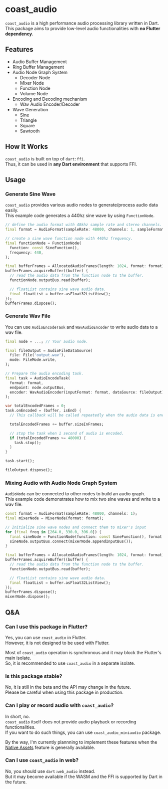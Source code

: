 # coast_audio

`coast_audio` is a high performance audio processing library written in Dart.\
This package aims to provide low-level audio functionalities with **no Flutter dependency**.

## Features

- Audio Buffer Management
- Ring Buffer Management
- Audio Node Graph System
  - Decoder Node
  - Mixer Node
  - Function Node
  - Volume Node
- Encoding and Decoding mechanism
  - Wav Audio Encoder/Decoder
- Wave Generation
  - Sine
  - Triangle
  - Square
  - Sawtooth

## How It Works

`coast_audio` is built on top of `dart:ffi`.\
Thus, it can be used in **any Dart environment** that supports FFI.

## Usage

### Generate Sine Wave

`coast_audio` provides various audio nodes to generate/process audio data easily.\
This example code generates a 440hz sine wave by using `FunctionNode`.

```dart
// define the audio format with 48khz sample rate and stereo channels.
final format = AudioFormat(sampleRate: 48000, channels: 1, sampleFormat: SampleFormat.int16);

// create a sine wave function node with 440hz frequency.
final functionNode = FunctionNode(
  function: const SineFunction(),
  frequency: 440,
);

final bufferFrames = AllocatedAudioFrames(length: 1024, format: format);
bufferFrames.acquireBuffer((buffer) {
  // read the audio data from the function node to the buffer.
  functionNode.outputBus.read(buffer);

  // floatList contains sine wave audio data.
  final floatList = buffer.asFloat32ListView();
});
bufferFrames.dispose();
```

### Generate Wav File

You can use `AudioEncodeTask` and `WavAudioEncoder` to write audio data to a wav file.

```dart
final node = ...; // Your audio node.

final fileOutput = AudioFileDataSource(
  file: File('output.wav'),
  mode: FileMode.write,
);

// Prepare the audio encoding task.
final task = AudioEncodeTask(
  format: format,
  endpoint: node.outputBus,
  encoder: WavAudioEncoder(inputFormat: format, dataSource: fileOutput),
);

var totalEncodedFrames = 0;
task.onEncoded = (buffer, isEnd) {
  // This callback will be called repeatedly when the audio data is encoded.

  totalEncodedFrames += buffer.sizeInFrames;

  // stop the task when 1 second of audio is encoded.
  if (totalEncodedFrames >= 48000) {
    task.stop();
  }
}

task.start();

fileOutput.dispose();
```

### Mixing Audio with Audio Node Graph System

`AudioNode` can be connected to other nodes to build an audio graph.\
This example code demonstrates how to mix two sine waves and write to a wav file.

```dart
const format = AudioFormat(sampleRate: 48000, channels: 1);
final mixerNode = MixerNode(format: format);

// Initialize sine wave nodes and connect them to mixer's input
for (final freq in [264.0, 330.0, 396.0]) {
  final sineNode = FunctionNode(function: const SineFunction(), format: format, frequency: freq);
  sineNode.outputBus.connect(mixerNode.appendInputBus());
}

final bufferFrames = AllocatedAudioFrames(length: 1024, format: format);
bufferFrames.acquireBuffer((buffer) {
  // read the audio data from the function node to the buffer.
  functionNode.outputBus.read(buffer);

  // floatList contains sine wave audio data.
  final floatList = buffer.asFloat32ListView();
});
bufferFrames.dispose();
mixerNode.dispose();
```

## Q&A

### Can I use this package in Flutter?

Yes, you can use `coast_audio` in Flutter.\
However, it is not designed to be used with Flutter.

Most of `coast_audio` operation is synchronous and it may block the Flutter's main isolate.\
So, it is recommended to use `coast_audio` in a separate isolate.

### Is this package stable?

No, it is still in the beta and the API may change in the future.\
Please be careful when using this package in production.

### Can I play or record audio with `coast_audio`?

In short, no.\
`coast_audio` itself does not provide audio playback or recording functionalities.\
If you want to do such things, you can use `coast_audio_miniaudio` package.

By the way, I'm currently plannning to implement these features when the [Native Assets](https://github.com/dart-lang/sdk/issues/50565) feature is generally available.

### Can I use `coast_audio` in web?

No, you should use `dart:web_audio` instead.\
But it may become available if the WASM and the FFI is supported by Dart in the future.
